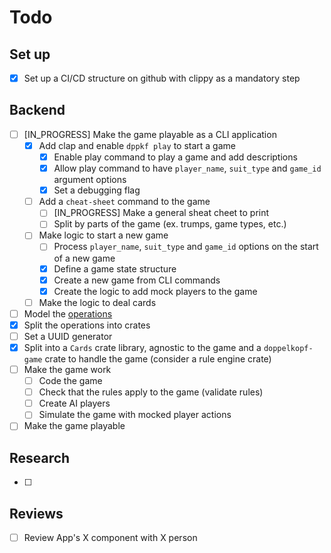 # Todo

## Set up
- [x] Set up a CI/CD structure on github with clippy as a mandatory step

## Backend 

- [ ] [IN_PROGRESS] Make the game playable as a CLI application
  - [x] Add clap and enable `dppkf play` to start a game
    - [x] Enable play command to play a game and add descriptions
    - [x] Allow play command to have `player_name`, `suit_type` and `game_id` argument options
    - [x] Set a debugging flag
  - [ ] Add a `cheat-sheet` command to the game
    - [ ] [IN_PROGRESS] Make a general sheat cheet to print
    - [ ] Split by parts of the game (ex. trumps, game types, etc.)
  - [ ] Make logic to start a new game
    - [ ] Process `player_name`, `suit_type` and `game_id` options on the start of a new game
    - [x] Define a game state structure
    - [x] Create a new game from CLI commands
    - [x] Create the logic to add mock players to the game
  - [ ] Make the logic to deal cards
- [ ] Model the [operations](https://github.com/Rbatistab/dopplekopf-cdk/blob/main/docs/ARCHITECTURE_AND_DESIGN.md?plain=1#L68-L73)
- [x] Split the operations into crates
- [ ] Set a UUID generator
- [x] Split into a `Cards` crate library, agnostic to the game and a `doppelkopf-game` crate to handle the game (consider a rule engine crate)
- [ ] Make the game work
  - [ ] Code the game
  - [ ] Check that the rules apply to the game (validate rules)
  - [ ] Create AI players
  - [ ] Simulate the game with mocked player actions
- [ ] Make the game playable

## Research

- [ ] 

## Reviews

- [ ] Review App's X component with X person

